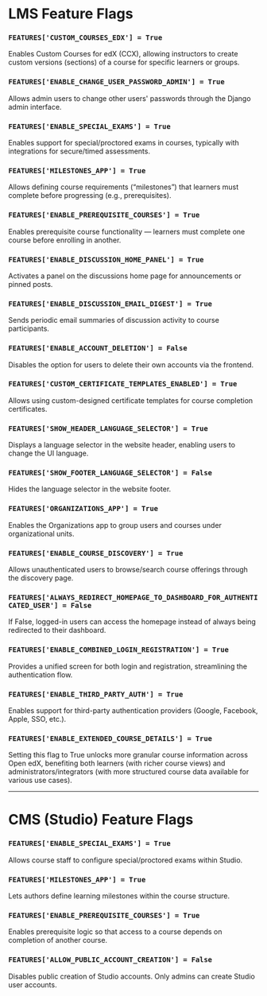 # LMS Feature Flags

### `FEATURES['CUSTOM_COURSES_EDX'] = True`
Enables Custom Courses for edX (CCX), allowing instructors to create custom versions (sections) of a course for specific learners or groups.

### `FEATURES['ENABLE_CHANGE_USER_PASSWORD_ADMIN'] = True`
Allows admin users to change other users' passwords through the Django admin interface.

### `FEATURES['ENABLE_SPECIAL_EXAMS'] = True`
Enables support for special/proctored exams in courses, typically with integrations for secure/timed assessments.

### `FEATURES['MILESTONES_APP'] = True`
Allows defining course requirements (“milestones”) that learners must complete before progressing (e.g., prerequisites).

### `FEATURES['ENABLE_PREREQUISITE_COURSES'] = True`
Enables prerequisite course functionality — learners must complete one course before enrolling in another.

### `FEATURES['ENABLE_DISCUSSION_HOME_PANEL'] = True`
Activates a panel on the discussions home page for announcements or pinned posts.

### `FEATURES['ENABLE_DISCUSSION_EMAIL_DIGEST'] = True`
Sends periodic email summaries of discussion activity to course participants.

### `FEATURES['ENABLE_ACCOUNT_DELETION'] = False`
Disables the option for users to delete their own accounts via the frontend.

### `FEATURES['CUSTOM_CERTIFICATE_TEMPLATES_ENABLED'] = True`
Allows using custom-designed certificate templates for course completion certificates.

### `FEATURES['SHOW_HEADER_LANGUAGE_SELECTOR'] = True`
Displays a language selector in the website header, enabling users to change the UI language.

### `FEATURES['SHOW_FOOTER_LANGUAGE_SELECTOR'] = False`
Hides the language selector in the website footer.

### `FEATURES['ORGANIZATIONS_APP'] = True`
Enables the Organizations app to group users and courses under organizational units.

### `FEATURES['ENABLE_COURSE_DISCOVERY'] = True`
Allows unauthenticated users to browse/search course offerings through the discovery page.

### `FEATURES['ALWAYS_REDIRECT_HOMEPAGE_TO_DASHBOARD_FOR_AUTHENTICATED_USER'] = False`
If False, logged-in users can access the homepage instead of always being redirected to their dashboard.

### `FEATURES['ENABLE_COMBINED_LOGIN_REGISTRATION'] = True`
Provides a unified screen for both login and registration, streamlining the authentication flow.

### `FEATURES['ENABLE_THIRD_PARTY_AUTH'] = True`
Enables support for third-party authentication providers (Google, Facebook, Apple, SSO, etc.).

### `FEATURES['ENABLE_EXTENDED_COURSE_DETAILS'] = True`
Setting this flag to True unlocks more granular course information across Open edX, benefiting both learners (with richer course views) and administrators/integrators (with more structured course data available for various use cases).

---

# CMS (Studio) Feature Flags

### `FEATURES['ENABLE_SPECIAL_EXAMS'] = True`
Allows course staff to configure special/proctored exams within Studio.

### `FEATURES['MILESTONES_APP'] = True`
Lets authors define learning milestones within the course structure.

### `FEATURES['ENABLE_PREREQUISITE_COURSES'] = True`
Enables prerequisite logic so that access to a course depends on completion of another course.

### `FEATURES['ALLOW_PUBLIC_ACCOUNT_CREATION'] = False`
Disables public creation of Studio accounts. Only admins can create Studio user accounts.
